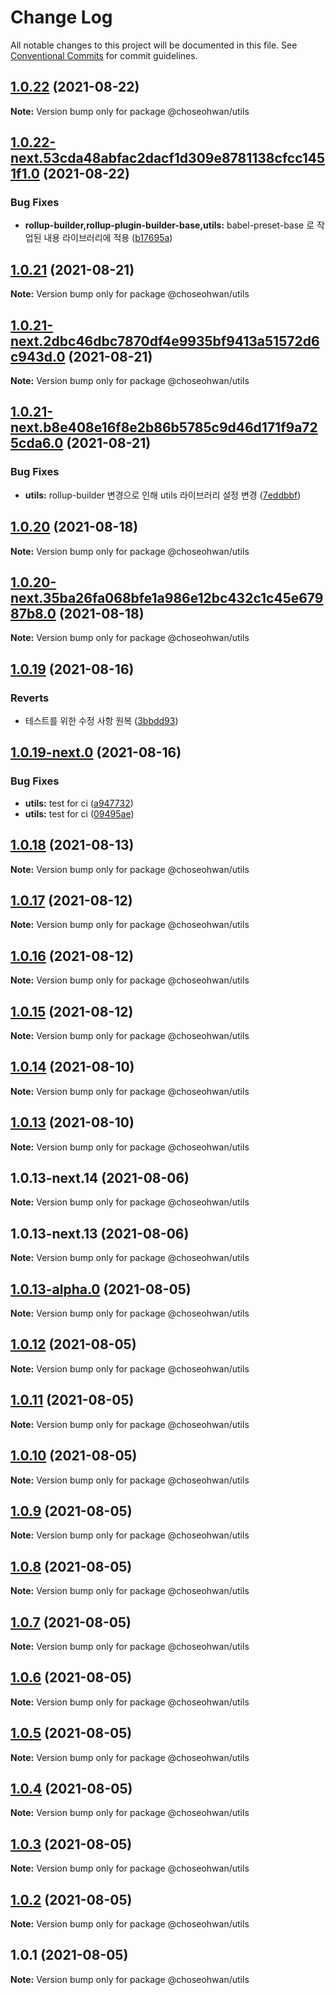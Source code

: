 # Change Log

All notable changes to this project will be documented in this file.
See [Conventional Commits](https://conventionalcommits.org) for commit guidelines.

## [1.0.22](https://github.com/ChoSeoHwan/library/compare/@choseohwan/utils@1.0.22-next.53cda48abfac2dacf1d309e8781138cfcc1451f1.0...@choseohwan/utils@1.0.22) (2021-08-22)

**Note:** Version bump only for package @choseohwan/utils





## [1.0.22-next.53cda48abfac2dacf1d309e8781138cfcc1451f1.0](https://github.com/ChoSeoHwan/library/compare/@choseohwan/utils@1.0.21...@choseohwan/utils@1.0.22-next.53cda48abfac2dacf1d309e8781138cfcc1451f1.0) (2021-08-22)


### Bug Fixes

* **rollup-builder,rollup-plugin-builder-base,utils:** babel-preset-base 로 작업된 내용 라이브러리에 적용 ([b17695a](https://github.com/ChoSeoHwan/library/commit/b17695a5d58ca0db68759d5f20181a53cb68b5b9))





## [1.0.21](https://github.com/ChoSeoHwan/library/compare/@choseohwan/utils@1.0.21-next.2dbc46dbc7870df4e9935bf9413a51572d6c943d.0...@choseohwan/utils@1.0.21) (2021-08-21)

**Note:** Version bump only for package @choseohwan/utils





## [1.0.21-next.2dbc46dbc7870df4e9935bf9413a51572d6c943d.0](https://github.com/ChoSeoHwan/library/compare/@choseohwan/utils@1.0.21-next.b8e408e16f8e2b86b5785c9d46d171f9a725cda6.0...@choseohwan/utils@1.0.21-next.2dbc46dbc7870df4e9935bf9413a51572d6c943d.0) (2021-08-21)

**Note:** Version bump only for package @choseohwan/utils





## [1.0.21-next.b8e408e16f8e2b86b5785c9d46d171f9a725cda6.0](https://github.com/ChoSeoHwan/library/compare/@choseohwan/utils@1.0.20...@choseohwan/utils@1.0.21-next.b8e408e16f8e2b86b5785c9d46d171f9a725cda6.0) (2021-08-21)


### Bug Fixes

* **utils:** rollup-builder 변경으로 인해 utils 라이브러리 설정 변경 ([7eddbbf](https://github.com/ChoSeoHwan/library/commit/7eddbbf4505eab7867d9029bb2014cc172d50de8))





## [1.0.20](https://github.com/ChoSeoHwan/library/compare/@choseohwan/utils@1.0.20-next.35ba26fa068bfe1a986e12bc432c1c45e67987b8.0...@choseohwan/utils@1.0.20) (2021-08-18)

**Note:** Version bump only for package @choseohwan/utils





## [1.0.20-next.35ba26fa068bfe1a986e12bc432c1c45e67987b8.0](https://github.com/ChoSeoHwan/library/compare/@choseohwan/utils@1.0.19...@choseohwan/utils@1.0.20-next.35ba26fa068bfe1a986e12bc432c1c45e67987b8.0) (2021-08-18)

**Note:** Version bump only for package @choseohwan/utils





## [1.0.19](https://github.com/ChoSeoHwan/library/compare/@choseohwan/utils@1.0.19-next.0...@choseohwan/utils@1.0.19) (2021-08-16)


### Reverts

* 테스트를 위한 수정 사항 원복 ([3bbdd93](https://github.com/ChoSeoHwan/library/commit/3bbdd939a9c4e7507f518a42d2b6b782435baee5))





## [1.0.19-next.0](https://github.com/ChoSeoHwan/library/compare/@choseohwan/utils@1.0.18...@choseohwan/utils@1.0.19-next.0) (2021-08-16)


### Bug Fixes

* **utils:** test for ci ([a947732](https://github.com/ChoSeoHwan/library/commit/a9477326141b055d69fd510174ff9a531b858117))
* **utils:** test for ci ([09495ae](https://github.com/ChoSeoHwan/library/commit/09495ae6f9fc5d2311b10bf9252abec1fe11bc9f))





## [1.0.18](https://github.com/ChoSeoHwan/library/compare/@choseohwan/utils@1.0.17...@choseohwan/utils@1.0.18) (2021-08-13)

**Note:** Version bump only for package @choseohwan/utils





## [1.0.17](https://github.com/ChoSeoHwan/library/compare/@choseohwan/utils@1.0.16...@choseohwan/utils@1.0.17) (2021-08-12)

**Note:** Version bump only for package @choseohwan/utils





## [1.0.16](https://github.com/ChoSeoHwan/library/compare/@choseohwan/utils@1.0.15...@choseohwan/utils@1.0.16) (2021-08-12)

**Note:** Version bump only for package @choseohwan/utils





## [1.0.15](https://github.com/ChoSeoHwan/library/compare/@choseohwan/utils@1.0.14...@choseohwan/utils@1.0.15) (2021-08-12)

**Note:** Version bump only for package @choseohwan/utils





## [1.0.14](https://github.com/ChoSeoHwan/library/compare/@choseohwan/utils@1.0.13-next.14...@choseohwan/utils@1.0.14) (2021-08-10)

**Note:** Version bump only for package @choseohwan/utils





## [1.0.13](https://github.com/ChoSeoHwan/library/compare/@choseohwan/utils@1.0.13-next.14...@choseohwan/utils@1.0.13) (2021-08-10)

**Note:** Version bump only for package @choseohwan/utils





## 1.0.13-next.14 (2021-08-06)

**Note:** Version bump only for package @choseohwan/utils





## 1.0.13-next.13 (2021-08-06)

**Note:** Version bump only for package @choseohwan/utils





## [1.0.13-alpha.0](https://github.com/ChoSeoHwan/library/compare/@choseohwan/utils@1.0.12...@choseohwan/utils@1.0.13-alpha.0) (2021-08-05)

**Note:** Version bump only for package @choseohwan/utils





## [1.0.12](https://github.com/ChoSeoHwan/library/compare/@choseohwan/utils@1.0.11...@choseohwan/utils@1.0.12) (2021-08-05)

**Note:** Version bump only for package @choseohwan/utils





## [1.0.11](https://github.com/ChoSeoHwan/library/compare/@choseohwan/utils@1.0.10...@choseohwan/utils@1.0.11) (2021-08-05)

**Note:** Version bump only for package @choseohwan/utils





## [1.0.10](https://github.com/ChoSeoHwan/library/compare/@choseohwan/utils@1.0.9...@choseohwan/utils@1.0.10) (2021-08-05)

**Note:** Version bump only for package @choseohwan/utils





## [1.0.9](https://github.com/ChoSeoHwan/library/compare/@choseohwan/utils@1.0.8...@choseohwan/utils@1.0.9) (2021-08-05)

**Note:** Version bump only for package @choseohwan/utils





## [1.0.8](https://github.com/ChoSeoHwan/library/compare/@choseohwan/utils@1.0.7...@choseohwan/utils@1.0.8) (2021-08-05)

**Note:** Version bump only for package @choseohwan/utils





## [1.0.7](https://github.com/ChoSeoHwan/library/compare/@choseohwan/utils@1.0.6...@choseohwan/utils@1.0.7) (2021-08-05)

**Note:** Version bump only for package @choseohwan/utils





## [1.0.6](https://github.com/ChoSeoHwan/library/compare/@choseohwan/utils@1.0.5...@choseohwan/utils@1.0.6) (2021-08-05)

**Note:** Version bump only for package @choseohwan/utils





## [1.0.5](https://github.com/ChoSeoHwan/library/compare/@choseohwan/utils@1.0.4...@choseohwan/utils@1.0.5) (2021-08-05)

**Note:** Version bump only for package @choseohwan/utils





## [1.0.4](https://github.com/ChoSeoHwan/library/compare/@choseohwan/utils@1.0.3...@choseohwan/utils@1.0.4) (2021-08-05)

**Note:** Version bump only for package @choseohwan/utils





## [1.0.3](https://github.com/ChoSeoHwan/library/compare/@choseohwan/utils@1.0.2...@choseohwan/utils@1.0.3) (2021-08-05)

**Note:** Version bump only for package @choseohwan/utils





## [1.0.2](https://github.com/ChoSeoHwan/library/compare/@choseohwan/utils@1.0.1...@choseohwan/utils@1.0.2) (2021-08-05)

**Note:** Version bump only for package @choseohwan/utils





## 1.0.1 (2021-08-05)

**Note:** Version bump only for package @choseohwan/utils
